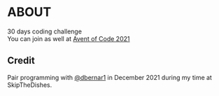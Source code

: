 # ABOUT <br>

30 days coding challenge <br>
You can join as well at [Avent of Code 2021](https://adventofcode.com/2021)

## Credit

Pair programming with [@dbernar1](https://github.com/dbernar1) in December 2021 during my time at SkipTheDishes.
